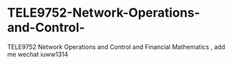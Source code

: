 # TELE9752-Network-Operations-and-Control-
TELE9752 Network Operations and Control  and Financial Mathematics , add me wechat iuww1314
